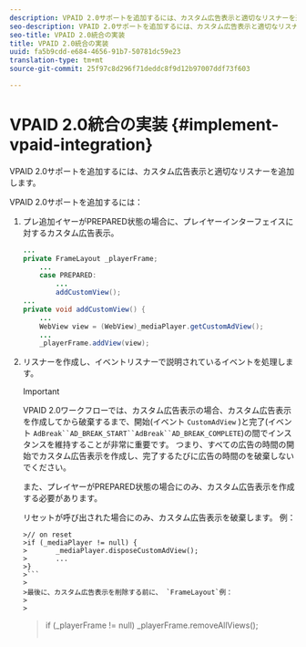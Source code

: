 ```yaml
---
description: VPAID 2.0サポートを追加するには、カスタム広告表示と適切なリスナーを追加します。
seo-description: VPAID 2.0サポートを追加するには、カスタム広告表示と適切なリスナーを追加します。
seo-title: VPAID 2.0統合の実装
title: VPAID 2.0統合の実装
uuid: fa5b9cdd-e684-4656-91b7-50781dc59e23
translation-type: tm+mt
source-git-commit: 25f97c8d296f71deddc8f9d12b97007ddf73f603

---
```



# VPAID 2.0統合の実装 {#implement-vpaid-integration}

VPAID 2.0サポートを追加するには、カスタム広告表示と適切なリスナーを追加します。

VPAID 2.0サポートを追加するには：

1. プレ追加イヤーがPREPARED状態の場合に、プレイヤーインターフェイスに対するカスタム広告表示。

   ```java
   ... 
   private FrameLayout _playerFrame; 
       ... 
       case PREPARED: 
           ... 
           addCustomView(); 
   ... 
   private void addCustomView() { 
       ... 
       WebView view = (WebView)_mediaPlayer.getCustomAdView(); 
       ... 
       _playerFrame.addView(view);
   ```

1. リスナーを作成し、イベントリスナーで説明されているイベントを処理します。

   >[!IMPORTANT]
   >
   >VPAID 2.0ワークフローでは、カスタム広告表示の場合、カスタム広告表示を作成してから破棄するまで、開始(イベント `CustomAdView` )と完了(イベント `AdBreak``AD_BREAK_START``AdBreak``AD_BREAK_COMPLETE`)の間でインスタンスを維持することが非常に重要です。 つまり、すべての広告の時間の開始でカスタム広告表示を作成し、完了するたびに広告の時間のを破棄しないでください。
   >
   >
   >また、プレイヤーがPREPARED状態の場合にのみ、カスタム広告表示を作成する必要があります。
   >
   >
   >リセットが呼び出された場合にのみ、カスタム広告表示を破棄します。 例：
   >
   >
   ```
   >// on reset 
   >if (_mediaPlayer != null) { 
   >       _mediaPlayer.disposeCustomAdView(); 
   >       ... 
   >} 
   >```
   >
   >最後に、カスタム広告表示を削除する前に、 `FrameLayout`例：
   >
   >
   ```
   >if (_playerFrame != null) 
   >       _playerFrame.removeAllViews(); 
   >```
